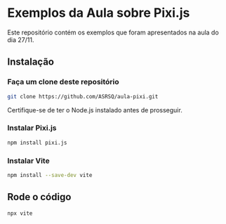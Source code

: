 # Exemplos da Aula sobre Pixi.js

Este repositório contém os exemplos que foram apresentados na aula do dia 27/11.

## Instalação
### Faça um clone deste repositório

```bash
git clone https://github.com/ASRSQ/aula-pixi.git
```


Certifique-se de ter o Node.js instalado antes de prosseguir.

### Instalar Pixi.js

```bash
npm install pixi.js
```


### Instalar Vite

```bash
npm install --save-dev vite
```
## Rode o código

```bash
npx vite
```
